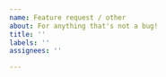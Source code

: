 ```yaml
---
name: Feature request / other
about: For anything that's not a bug!
title: ''
labels: ''
assignees: ''

---
```



